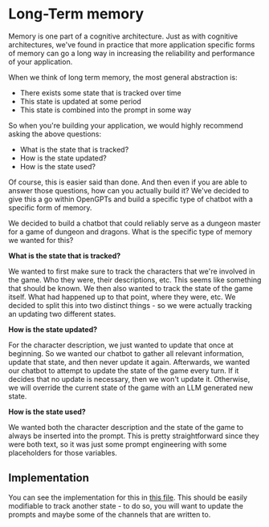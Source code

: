 # Long-Term memory
Memory is one part of a cognitive architecture. 
Just as with cognitive architectures, we've found in practice that more application specific forms of memory can go a long way in increasing the reliability and performance of your application.

When we think of long term memory, the most general abstraction is:
- There exists some state that is tracked over time
- This state is updated at some period
- This state is combined into the prompt in some way


So when you're building your application, we would highly recommend asking the above questions:
- What is the state that is tracked?
- How is the state updated?
- How is the state used?

Of course, this is easier said than done. 
And then even if you are able to answer those questions, how can you actually build it?
We've decided to give this a go within OpenGPTs and build a specific type of chatbot with a specific form of memory.

We decided to build a chatbot that could reliably serve as a dungeon master for a game of dungeon and dragons. 
What is the specific type of memory we wanted for this?

**What is the state that is tracked?**

We wanted to first make sure to track the characters that we're involved in the game. Who they were, their descriptions, etc. This seems like something that should be known.
We then also wanted to track the state of the game itself. What had happened up to that point, where they were, etc.
We decided to split this into two distinct things - so we were actually tracking an updating two different states.

**How is the state updated?**

For the character description, we just wanted to update that once at beginning. So we wanted our chatbot to gather all relevant information, update that state, and then never update it again.
Afterwards, we wanted our chatbot to attempt to update the state of the game every turn. If it decides that no update is necessary, then we won't update it. Otherwise, we will override the current state of the game with an LLM generated new state.

**How is the state used?**

We wanted both the character description and the state of the game to always be inserted into the prompt. This is pretty straightforward since they were both text, so it was just some prompt engineering with some placeholders for those variables.

## Implementation
You can see the implementation for this in [this file](backend/packages/agent-executor/agent_executor/dnd.py).
This should be easily modifiable to track another state - to do so, you will want to update the prompts and maybe some of the channels that are written to.